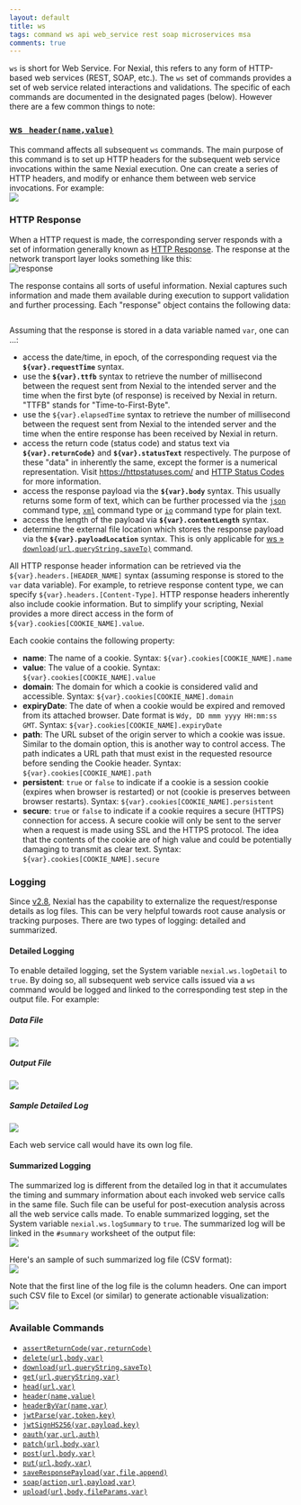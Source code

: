 ```yaml
---
layout: default
title: ws
tags: command ws api web_service rest soap microservices msa
comments: true
---
```



`ws` is short for Web Service. For Nexial, this refers to any form of HTTP-based web services (REST, SOAP, etc.). The 
`ws` set of commands provides a set of web service related interactions and validations. The specific of each commands 
are documented in the designated pages (below). However there are a few common things to note:


### [ws &nbsp; `header(name,value)`](header(name,value))
This command affects all subsequent `ws` commands. The main purpose of this command is to set up HTTP headers for the 
subsequent web service invocations within the same Nexial execution. One can create a series of HTTP headers, and
modify or enhance them between web service invocations. For example:<br/>
![](./image/index_01.png)


### HTTP Response
When a HTTP request is made, the corresponding server responds with a set of information generally known as 
<a href="https://www.w3.org/Protocols/rfc2616/rfc2616-sec6.html" class="external-link" target="_nexial_external">HTTP Response</a>.
The response at the network transport layer looks something like this:<br/>
![response](image/index_02.png)

The response contains all sorts of useful information. Nexial captures such information and made them available during
execution to support validation and further processing. Each "response" object contains the following data:<br/>

<img src="image/index_03.png" alt style="box-shadow:none;"/>

Assuming that the response is stored in a data variable named `var`, one can ...:
- access the date/time, in epoch, of the corresponding request via the **`${var}.requestTime`** syntax.
- use the **`${var}.ttfb`** syntax to retrieve the number of millisecond between the request sent from Nexial to the 
  intended server and the time when the first byte (of response) is received by Nexial in return. "TTFB" stands for 
  "Time-to-First-Byte".
- use the `${var}.elapsedTime` syntax to retrieve the number of millisecond between the request sent from Nexial to the 
  intended server and the time when the entire response has been received by Nexial in return.
- access the return code (status code) and status text via **`${var}.returnCode}`** and **`${var}.statusText`** 
  respectively. The purpose of these "data" in inherently the same, except the former is a numerical representation. 
  Visit <a href="https://httpstatuses.com/" class="external-link" target="_nexial_external">https://httpstatuses.com/</a> 
  and <a href="https://www.restapitutorial.com/httpstatuscodes.html" class="external-link" target="_nexial_external">
  HTTP Status Codes</a> for more information.
- access the response payload via the **`${var}.body`** syntax. This usually returns some form of text, which can be 
  further processed via the [`json`](../json/index) command type, [`xml`](../xml/index) command type or 
  [`io`](../io/index) command type for plain text.
- access the length of the payload via **`${var}.contentLength`** syntax.
- determine the external file location which stores the response payload via the **`${var}.payloadLocation`** syntax.
  This is only applicable for [ws &raquo; `download(url,queryString,saveTo)`](download(url,queryString,saveTo))
  command.

All HTTP response header information can be retrieved via the `${var}.headers.[HEADER_NAME]` syntax (assuming response
is stored to the `var` data variable). For example, to retrieve response content type, we can specify
`${var}.headers.[Content-Type]`. HTTP response headers inherently also include cookie information. But to simplify
your scripting, Nexial provides a more direct access in the form of `${var}.cookies[COOKIE_NAME].value`.

Each cookie contains the following property:
- **name**: The name of a cookie. Syntax: `${var}.cookies[COOKIE_NAME].name`
- **value**: The value of a cookie. Syntax: `${var}.cookies[COOKIE_NAME].value`
- **domain**: The domain for which a cookie is considered valid and accessible. Syntax: 
  `${var}.cookies[COOKIE_NAME].domain`
- **expiryDate**: The date of when a cookie would be expired and removed from its attached browser. Date format is
	 `Wdy, DD mmm yyyy HH:mm:ss GMT`. Syntax: `${var}.cookies[COOKIE_NAME].expiryDate`
- **path**: The URL subset of the origin server to which a cookie was issue. Similar to the domain option, this is 
  another way to control access. The path indicates a URL path that must exist in the requested resource before 
  sending the Cookie header. Syntax: `${var}.cookies[COOKIE_NAME].path`
- **persistent**: `true` or `false` to indicate if a cookie is a session cookie (expires when browser is restarted) or 
  not (cookie is preserves between browser restarts). Syntax: `${var}.cookies[COOKIE_NAME].persistent`
- **secure**: `true` or `false` to indicate if a cookie requires a secure (HTTPS) connection for access. A secure 
  cookie will only be sent to the server when a request is made using SSL and the HTTPS protocol. The idea that the 
  contents of the cookie are of high value and could be potentially damaging to transmit as clear text. Syntax: 
  `${var}.cookies[COOKIE_NAME].secure`


### Logging
Since [v2.8](../../release/nexial-core-v2.8.changelog), Nexial has the capability to externalize the 
request/response details as log files. This can be very helpful towards root cause analysis or tracking purposes. There
are two types of logging: detailed and summarized.

#### Detailed Logging
To enable detailed logging, set the System variable `nexial.ws.logDetail` to `true`. By doing so, all subsequent
web service calls issued via a `ws` command would be logged and linked to the corresponding test step in the output
file. For example:

##### Data File
![](image/index_04.png)

##### Output File
![](image/index_05.png)

##### Sample Detailed Log
![](image/index_06.png)

Each web service call would have its own log file.


#### Summarized Logging
The summarized log is different from the detailed log in that it accumulates the timing and summary information about 
each invoked web service calls in the same file. Such file can be useful for post-execution analysis across all the 
web service calls made. To enable summarized logging, set the System variable `nexial.ws.logSummary` to `true`. The 
summarized log will be linked in the `#summary` worksheet of the output file:<br/>
![](image/index_07.png)

Here's an sample of such summarized log file (CSV format):<br/>
![](image/index_08.png)

Note that the first line of the log file is the column headers. One can import such CSV file to Excel (or similar) to
generate actionable visualization:<br/>
![](image/index_09.png)



### Available Commands
- [`assertReturnCode(var,returnCode)`](assertReturnCode(var,returnCode))
- [`delete(url,body,var)`](delete(url,body,var))
- [`download(url,queryString,saveTo)`](download(url,queryString,saveTo))
- [`get(url,queryString,var)`](get(url,queryString,var))
- [`head(url,var)`](head(url,var))
- [`header(name,value)`](header(name,value))
- [`headerByVar(name,var)`](headerByVar(name,var))
- [`jwtParse(var,token,key)`](jwtParse(var,token,key))
- [`jwtSignHS256(var,payload,key)`](jwtSignHS256(var,payload,key))
- [`oauth(var,url,auth)`](oauth(var,url,auth))
- [`patch(url,body,var)`](patch(url,body,var))
- [`post(url,body,var)`](post(url,body,var))
- [`put(url,body,var)`](put(url,body,var))
- [`saveResponsePayload(var,file,append)`](saveResponsePayload(var,file,append))
- [`soap(action,url,payload,var)`](soap(action,url,payload,var))
- [`upload(url,body,fileParams,var)`](upload(url,body,fileParams,var))
